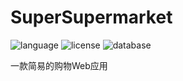 # SuperSupermarket

![language](https://img.shields.io/badge/Language-Python-blue)
![license](https://img.shields.io/badge/License-MIT-red)
![database](https://img.shields.io/badge/Database-MySQL-green)

一款简易的购物Web应用
